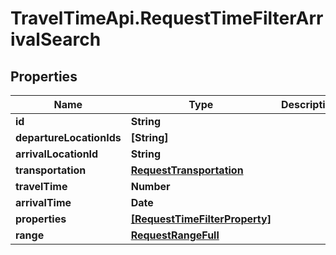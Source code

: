 # TravelTimeApi.RequestTimeFilterArrivalSearch

## Properties

Name | Type | Description | Notes
------------ | ------------- | ------------- | -------------
**id** | **String** |  | 
**departureLocationIds** | **[String]** |  | 
**arrivalLocationId** | **String** |  | 
**transportation** | [**RequestTransportation**](RequestTransportation.md) |  | 
**travelTime** | **Number** |  | 
**arrivalTime** | **Date** |  | 
**properties** | [**[RequestTimeFilterProperty]**](RequestTimeFilterProperty.md) |  | 
**range** | [**RequestRangeFull**](RequestRangeFull.md) |  | [optional] 


